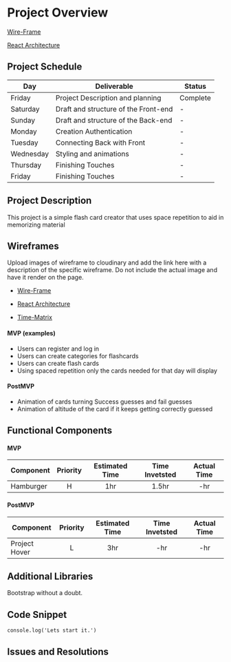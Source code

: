 # Project Overview

[Wire-Frame](https://www.figma.com/file/udbS0aJ9BOnxWLWPkfbhUV/Flash-Card-Memory-Game)

[React Architecture]()




## Project Schedule

|  Day | Deliverable | Status
|---|---| ---|
|Friday| Project Description and planning | Complete
|Saturday| Draft and structure of the Front-end| -
|Sunday| Draft and structure of the Back-end|-
|Monday| Creation Authentication | -
|Tuesday|Connecting Back with Front| -
|Wednesday| Styling and animations | -
|Thursday| Finishing Touches | -
|Friday|Finishing Touches| -


## Project Description

This project is a simple flash card creator that uses space repetition to aid in memorizing material


## Wireframes

Upload images of wireframe to cloudinary and add the link here with a description of the specific wireframe. Do not include the actual image and have it render on the page.  

- [Wire-Frame](https://www.figma.com/file/udbS0aJ9BOnxWLWPkfbhUV/Flash-Card-Memory-Game)

- [React Architecture](https://awwapp.com/b/udgjnmtl3lbeb/?dis=%5B%5B%22no-init-modal%22%5D%2C%5B%22join-board%22%5D%5D)

- [Time-Matrix](https://awwapp.com/b/uffe7ik1utch9/)

 

#### MVP (examples)

- Users can register and log in
- Users can create categories for flashcards
- Users can create flash cards
- Using spaced repetition only the cards needed for that day will display

#### PostMVP 

- Animation of cards turning Success guesses and fail guesses
- Animation of altitude of the card if it keeps getting correctly guessed

## Functional Components



#### MVP
| Component | Priority | Estimated Time | Time Invetsted | Actual Time |
| --- | :---: |  :---: | :---: | :---: |
| Hamburger | H | 1hr | 1.5hr | -hr|


#### PostMVP
| Component | Priority | Estimated Time | Time Invetsted | Actual Time |
| --- | :---: |  :---: | :---: | :---: |
| Project Hover | L | 3hr | -hr | -hr|


## Additional Libraries
Bootstrap without a doubt.

## Code Snippet

```
console.log('Lets start it.')
```

## Issues and Resolutions

